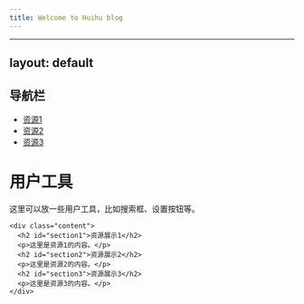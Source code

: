 ```yaml
---
title: Welcome to Huihu blog
---
```


<link rel="stylesheet" href="assets/css/style.css">

---
layout: default
---

<div class="container">
  <div class="sidebar">
    <h2>导航栏</h2>
    <ul>
      <li><a href="#section1">资源1</a></li>
      <li><a href="#section2">资源2</a></li>
      <li><a href="#section3">资源3</a></li>
    </ul>
  </div>
  
  <div class="main-content">
    <div class="topbar">
      <h1>用户工具</h1>
      <p>这里可以放一些用户工具，比如搜索框、设置按钮等。</p>
    </div>
    
    <div class="content">
      <h2 id="section1">资源展示1</h2>
      <p>这里是资源1的内容。</p>
      <h2 id="section2">资源展示2</h2>
      <p>这里是资源2的内容。</p>
      <h2 id="section3">资源展示3</h2>
      <p>这里是资源3的内容。</p>
    </div>
  </div>
</div>